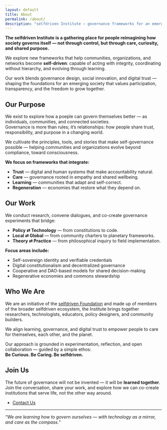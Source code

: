 ```yaml
---
layout: default
title: About
permalink: /about/
description: "selfdriven Institute — governance frameworks for an emerging society."
---
```


**The selfdriven Institute is a gathering place for people reimagining how society governs itself — not through control, but through care, curiosity, and shared purpose.**

We explore new frameworks that help communities, organizations, and networks become **self-driven**: capable of acting with integrity, coordinating without hierarchy, and evolving through learning.

Our work blends governance design, social innovation, and digital trust — shaping the foundations for an emerging society that values participation, transparency, and the freedom to grow together.


## Our Purpose

We exist to explore how a poeple can govern themselves better — as individuals, communities, and connected societies.  
Governance is more than rules; it’s relationships: how people share trust, responsibility, and purpose in a changing world.

We cultivate the principles, tools, and stories that make self-governance possible — helping communities and organizations evolve beyond compliance, toward consciousness.

**We focus on frameworks that integrate:**
- **Trust** — digital and human systems that make accountability natural.  
- **Care** — governance rooted in empathy and shared wellbeing.  
- **Learning** — communities that adapt and self-correct.  
- **Regeneration** — economies that restore what they depend on.  

## Our Work

We conduct research, convene dialogues, and co-create governance experiments that bridge:
- **Policy ⇄ Technology** — from constitutions to code.  
- **Local ⇄ Global** — from community charters to planetary frameworks.  
- **Theory ⇄ Practice** — from philosophical inquiry to field implementation.  

**Focus areas include:**
- Self-sovereign identity and verifiable credentials  
- Digital constitutionalism and decentralized governance  
- Cooperative and DAO-based models for shared decision-making  
- Regenerative economies and commons stewardship  

## Who We Are

We are an initiative of the [selfdriven Foundation](https://selfdriven.foundation) and made up of members of the broader selfdriven ecosystem, the Institute brings together researchers, technologists, educators, policy designers, and community builders.  

We align learning, governance, and digital trust to empower people to care for themselves, each other, and the planet.

Our approach is grounded in experimentation, reflection, and open collaboration — guided by a simple ethos:  
**Be Curious. Be Caring. Be selfdriven.**

## Join Us

The future of governance will not be invented — it will be **learned together**.  
Join the conversation, share your work, and explore how we can co-create institutions that serve life, not the other way around.

- [Contact Us](https://selfdriven.foundation/contact)  


---

*“We are learning how to govern ourselves — with technology as a mirror, and care as the compass.”*